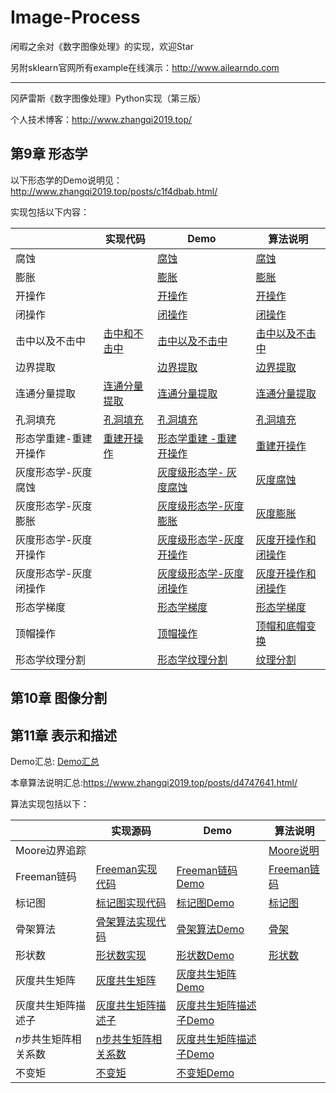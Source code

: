 # Image-Process
闲暇之余对《数字图像处理》的实现，欢迎Star

另附sklearn官网所有example在线演示：http://www.ailearndo.com

------

冈萨雷斯《数字图像处理》Python实现（第三版）

个人技术博客：http://www.zhangqi2019.top/

## 第9章 形态学

以下形态学的Demo说明见：http://www.zhangqi2019.top/posts/c1f4dbab.html/

实现包括以下内容：

|                       | 实现代码                                   | Demo                                                         | 算法说明                                                     |
| --------------------- | ------------------------------------------ | ------------------------------------------------------------ | ------------------------------------------------------------ |
| 腐蚀                  |                                            | [腐蚀](notebooks/形态学.ipynb#腐蚀)                          | [腐蚀](https://www.zhangqi2019.top/posts/c1f4dbab.html/#腐蚀) |
| 膨胀                  |                                            | [膨胀](notebooks/形态学.ipynb#膨胀)                           | [膨胀](https://www.zhangqi2019.top/posts/c1f4dbab.html/#膨胀) |
| 开操作                |                                            | [开操作](notebooks/形态学.ipynb#开操作和闭操作)               | [开操作](https://www.zhangqi2019.top/posts/c1f4dbab.html/#开操作和闭操作) |
| 闭操作                |                                            | [闭操作](notebooks/形态学.ipynb#开操作和闭操作)               | [闭操作](https://www.zhangqi2019.top/posts/c1f4dbab.html/#开操作和闭操作) |
| 击中以及不击中        | [击中和不击中](src/chapter9/morphology.py) | [击中以及不击中](notebooks/形态学.ipynb#击中和不击中)         | [击中以及不击中](https://www.zhangqi2019.top/posts/c1f4dbab.html/#击中以及不击中) |
| 边界提取              |                                            | [边界提取](notebooks/形态学.ipynb#边界提取)                   | [边界提取](https://www.zhangqi2019.top/posts/c1f4dbab.html/#边界提取) |
| 连通分量提取          | [连通分量提取](src/chapter9/morphology.py) | [连通分量提取](notebooks/形态学.ipynb#连通分量提取)           | [连通分量提取](https://www.zhangqi2019.top/posts/c1f4dbab.html/#连通分量提取) |
| 孔洞填充              | [孔洞填充](src/chapter9/morphology.py)     | [孔洞填充](notebooks/形态学.ipynb#孔洞填充)                   | [孔洞填充](https://www.zhangqi2019.top/posts/c1f4dbab.html/#孔洞填充) |
| 形态学重建-重建开操作 | [重建开操作](src/chapter9/morphology.py)   | [形态学重建 -重建开操作](notebooks/形态学.ipynb#重建开操作)  | [重建开操作](https://www.zhangqi2019.top/posts/c1f4dbab.html/#重建开操作) |
| 灰度形态学-灰度腐蚀   |                                            | [灰度级形态学- 灰度腐蚀](notebooks/形态学.ipynb#灰度腐蚀)    | [灰度腐蚀](https://www.zhangqi2019.top/posts/c1f4dbab.html/#灰度腐蚀) |
| 灰度形态学-灰度膨胀   |                                            | [灰度级形态学-灰度膨胀](notebooks/形态学.ipynb#灰度膨胀)     | [灰度膨胀](https://www.zhangqi2019.top/posts/c1f4dbab.html/#灰度膨胀) |
| 灰度形态学-灰度开操作 |                                            | [灰度级形态学-灰度开操作](notebooks/形态学.ipynb#灰度开操作) | [灰度开操作和闭操作](https://www.zhangqi2019.top/posts/c1f4dbab.html/#灰度开操作和闭操作) |
| 灰度形态学-灰度闭操作 |                                            | [灰度级形态学-灰度闭操作](notebooks/形态学.ipynb#灰度闭操作) | [灰度开操作和闭操作](https://www.zhangqi2019.top/posts/c1f4dbab.html/#灰度开操作和闭操作) |
| 形态学梯度            |                                            | [形态学梯度](notebooks/形态学.ipynb#形态学梯度)              | [形态学梯度](https://www.zhangqi2019.top/posts/c1f4dbab.html/#形态学梯度) |
| 顶帽操作              |                                            | [顶帽操作](notebooks/形态学.ipynb#顶帽操作)                  | [顶帽和底帽变换](https://www.zhangqi2019.top/posts/c1f4dbab.html/#顶帽和底帽变换) |
| 形态学纹理分割        |                                            | [形态学纹理分割](notebooks/形态学.ipynb#形态学纹理分割)      | [纹理分割](https://www.zhangqi2019.top/posts/c1f4dbab.html/#纹理分割) |

##  第10章 图像分割



## 第11章 表示和描述

Demo汇总: [Demo汇总](./notebooks/图像表示与描述.ipynb)

本章算法说明汇总:https://www.zhangqi2019.top/posts/d4747641.html/

算法实现包括以下：

|                       | 实现源码                                         | Demo                                                         | 算法说明                                                     |
| --------------------- | ------------------------------------------------ | ------------------------------------------------------------ | ------------------------------------------------------------ |
| Moore边界追踪         |                                                  |                                                              | [Moore说明](https://www.zhangqi2019.top/posts/d4747641.html/#%E8%BE%B9%E7%95%8C%E8%BF%BD%E8%B8%AA%EF%BC%88Moore%E8%BE%B9%E7%95%8C%E8%BF%BD%E8%B8%AA%EF%BC%89) |
| Freeman链码           | [Freeman实现代码](src/chapter11/freeman_code.py) | [Freeman链码Demo](notebooks/图像表示与描述.ipynb#Freeman链码) | [Freeman链码](https://www.zhangqi2019.top/posts/d4747641.html/#%E9%93%BE%E7%A0%81) |
| 标记图                | [标记图实现代码](src/chapter11/mark_sheet.py)    | [标记图Demo](notebooks/图像表示与描述.ipynb#标记图)          | [标记图](https://www.zhangqi2019.top/posts/d4747641.html/#%E9%93%BE%E7%A0%81) |
| 骨架算法              | [骨架算法实现代码](src/chapter11/mat.py)         | [骨架算法Demo](notebooks/图像表示与描述.ipynb#骨架)          | [骨架](https://www.zhangqi2019.top/posts/d4747641.html/#%E9%AA%A8%E6%9E%B6) |
| 形状数                | [形状数实现](src/chapter11/shape_number.py)      | [形状数Demo](notebooks/图像表示与描述.ipynb#形状数)          | [形状数](https://www.zhangqi2019.top/posts/d4747641.html/#%E5%BD%A2%E7%8A%B6%E6%95%B0) |
| 灰度共生矩阵          | [灰度共生矩阵](src/chapter11/texture.py)         | [灰度共生矩阵Demo](notebooks/图像表示与描述.ipynb#灰度共生矩阵) |                                                              |
| 灰度共生矩阵描述子    | [灰度共生矩阵描述子](src/chapter11/texture.py)   | [灰度共生矩阵描述子Demo](notebooks/图像表示与描述.ipynb#灰度共生矩阵描述子) |                                                              |
| $n$步共生矩阵相关系数 | [n步共生矩阵相关系数](src/chapter11/texture.py)  | [灰度共生矩阵描述子Demo](notebooks/图像表示与描述.ipynb#n跳共生矩阵组成的序列图像) |                                                              |
| 不变矩                | [不变矩](src/chapter11/moment_invariants.py)     | [不变矩Demo](notebooks/图像表示与描述.ipynb#不变矩)          |                                                              |

